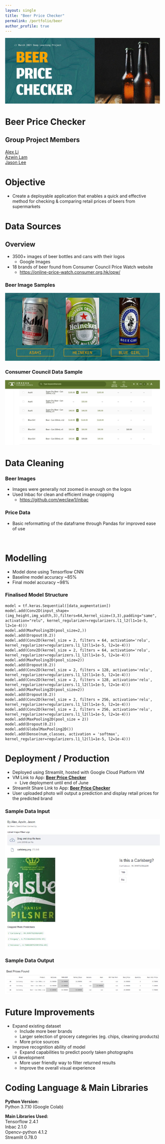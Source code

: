 ```yaml
---
layout: single
title: "Beer Price Checker"
permalink: /portfolio/beer
author_profile: true
---
```



![title](images/title.JPG)

# Beer Price Checker
## Group Project Members

[Alex Li](https://github.com/ahhhlexli "Alex Li's GitHub")\
[Azwin Lam](https://github.com/azwinlam "Azwin Lam's GitHub")\
[Jason Lee](https://github.com/lhwj0619 "Jason Lee's GitHub")

# Objective

- Create a deployable application that enables a quick and effective method for checking & comparing retail prices of beers from supermarkets

# Data Sources 
## Overview

- 3500+ images of beer bottles and cans with their logos 
  - Google Images 
- 18 brands of beer found from Consumer Council Price Watch website 
  - https://online-price-watch.consumer.org.hk/opw/

### Beer Image Samples

![Sample Beer](images/beer_sample.JPG)

### Consumer Council Data Sample
![Sample Consumer Council](images/consumer_sample.jpg)

# Data Cleaning
### Beer Images
- Images were generally not zoomed in enough on the logos
- Used Inbac for clean and efficient image cropping
   - https://github.com/weclaw1/inbac
### Price Data
- Basic reformatting of the dataframe through Pandas for improved ease of use  
<p>&nbsp;</p>
 

# Modelling
- Model done using Tensorflow CNN
- Baseline model accuracy ~85%
- Final model accuracy ~98%

### Finalised Model Structure
```
model = tf.keras.Sequential([data_augmentation])
model.add(Conv2D(input_shape=(img_height,img_width,3),filters=64,kernel_size=(3,3),padding="same", activation="relu", kernel_regularizer=regularizers.l1_l2(l1=1e-5, l2=1e-4)))
model.add(MaxPooling2D(pool_size=2,)) 
model.add(Dropout(0.2))
model.add(Conv2D(kernel_size = 2, filters = 64, activation='relu', kernel_regularizer=regularizers.l1_l2(l1=1e-5, l2=1e-4)))
model.add(Conv2D(kernel_size = 2, filters = 64, activation='relu', kernel_regularizer=regularizers.l1_l2(l1=1e-5, l2=1e-4)))
model.add(MaxPooling2D(pool_size=2))
model.add(Dropout(0.2))
model.add(Conv2D(kernel_size = 2, filters = 128, activation='relu', kernel_regularizer=regularizers.l1_l2(l1=1e-5, l2=1e-4)))
model.add(Conv2D(kernel_size = 2, filters = 128, activation='relu', kernel_regularizer=regularizers.l1_l2(l1=1e-5, l2=1e-4)))
model.add(MaxPooling2D(pool_size=2))
model.add(Dropout(0.2))
model.add(Conv2D(kernel_size = 2, filters = 256, activation='relu', kernel_regularizer=regularizers.l1_l2(l1=1e-5, l2=1e-4)))
model.add(Conv2D(kernel_size = 2, filters = 256, activation='relu', kernel_regularizer=regularizers.l1_l2(l1=1e-5, l2=1e-4)))
model.add(MaxPooling2D(pool_size = 2))
model.add(Dropout(0.2))
model.add(GlobalMaxPooling2D())
model.add(Dense(num_classes, activation = 'softmax', kernel_regularizer=regularizers.l1_l2(l1=1e-5, l2=1e-4)))
```


# Deployment / Production
- Deployed using Streamlit, hosted with Google Cloud Platform VM
- VM Link to App: **[Beer Price Checker](https://tinyurl.com/beerpricechecker "Beer Price Checker")**
  - Live deployment until end of June 
- Streamlit Share Link to App: **[Beer Price Checker](https://share.streamlit.io/ahhhlexli/beer-price-checker/main/streamlitshare_main.py "Beer Price Checker")** 
- User uploaded photo will output a prediction and display retail prices for the predicted brand

### Sample Data Input
![Sample Data Input](images/data_input.JPG)
### Sample Data Output
![Sample Data Output](images/data_output.JPG)
# Future Improvements 
- Expand existing dataset 
  - Include more beer brands
  - Larger selection of grocery categories (eg. chips, cleaning products)
  - More price sources
- Improve recognition ability of model
  - Expand capabilities to predict poorly taken photographs
- UI development
  - More user friendly way to filter returned results
  - Improve the overall visual experience

# Coding Language & Main Libraries

**Python Version:**  
Python 3.7.10 (Google Colab)

**Main Libraries Used:**  
Tensorflow 2.4.1  
Inbac 2.1.0  
Opencv-python  4.1.2  
Streamlit 0.78.0





